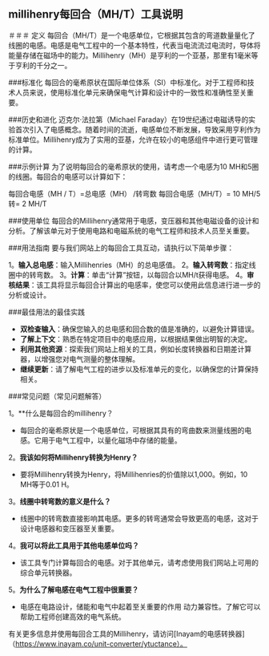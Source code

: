 ## millihenry每回合（MH/T）工具说明

＃＃＃ 定义
每回合（MH/T）是一个电感单位，它根据其包含的弯道数量量化了线圈的电感。电感是电气工程中的一个基本特性，代表当电流流过电流时，导体将能量存储在磁场中的能力。Millihenry（MH）是亨利的一个亚基，那里有1毫米等于亨利的千分之一。

###标准化
每回合的毫希原状在国际单位体系（SI）中标准化。对于工程师和技术人员来说，使用标准化单元来确保电气计算和设计中的一致性和准确性至关重要。

###历史和进化
迈克尔·法拉第（Michael Faraday）在19世纪通过电磁诱导的实验首次引入了电感概念。随着时间的流逝，电感单位不断发展，导致采用亨利作为标准单位。Millihenry成为了实用的亚基，允许在较小的电感组件中进行更可管理的计算。

###示例计算
为了说明每回合的毫希原状的使用，请考虑一个电感为10 MH和5圈的线圈。每回合的电感可以计算如下：

每回合电感（MH / T）=总电感（MH） /转弯数
每回合电感（MH/T）= 10 MH/5转= 2 MH/T

###使用单位
每回合的Millihenry通常用于电感，变压器和其他电磁设备的设计和分析。了解该单元对于使用电路和电磁系统的电气工程师和技术人员至关重要。

###用法指南
要与我们网站上的每回合工具互动，请执行以下简单步骤：

1。**输入总电感**：输入Millihenries（MH）的总电感值。
2。**输入转弯数**：指定线圈中的转弯数。
3。**计算**：单击“计算”按钮，以每回合以MH/t获得电感。
4。**审核结果**：该工具将显示每回合计算出的电感率，使您可以使用此信息进行进一步的分析或设计。

###最佳用法的最佳实践
-  **双检查输入**：确保您输入的总电感和回合数的值是准确的，以避免计算错误。
-  **了解上下文**：熟悉在特定项目中的电感应用，以根据结果做出明智的决定。
-  **利用其他资源**：探索我们网站上相关的工具，例如长度转换器和日期差计算器，以增强您对电气测量的整体理解。
-  **继续更新**：请了解电气工程的进步以及标准单元的变化，以确保您的计算保持相关。

###常见问题（常见问题解答）

1。**什么是每回合的millihenry？
- 每回合的毫希原状是一个电感单位，可根据其具有的弯曲数来测量线圈的电感。它用于电气工程中，以量化磁场中存储的能量。

2。**我该如何将Millihenry转换为Henry？**
- 要将Millihenry转换为Henry，将Millihenries的价值除以1,000。例如，10 MH等于0.01 H。

3。**线圈中转弯数的意义是什么？**
- 线圈中的转弯数直接影响其电感。更多的转弯通常会导致更高的电感，这对于设计电感器和变压器至关重要。

4。**我可以将此工具用于其他电感单位吗？**
- 该工具专门计算每回合的电感。对于其他单元，请考虑使用我们网站上可用的综合单元转换器。

5。**为什么了解电感在电气工程中很重要？**
- 电感在电路设计，储能和电气中起着至关重要的作用 动力兼容性。了解它可以帮助工程师创建高效的电气系统。

有关更多信息并使用每回合工具的Millihenry，请访问[Inayam的电感转换器]（https://www.inayam.co/unit-converter/ytuctance）。